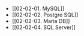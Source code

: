 - [[02-02-01. MySQL]]
- [[02-02-02. Postgre SQL]]
- [[02-02-03. Maria DB]]
- [[02-02-04. SQL Server]]